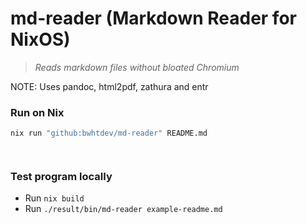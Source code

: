 # md-reader (Markdown Reader for NixOS)

> *Reads markdown files without bloated Chromium*

NOTE: Uses pandoc, html2pdf, zathura and entr

### Run on Nix
```bash
nix run "github:bwhtdev/md-reader" README.md
```
```
```
```
```

### Test program locally
- Run `nix build`
- Run `./result/bin/md-reader example-readme.md`
